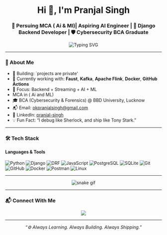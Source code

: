 <h1 align="center">Hi 👋, I'm Pranjal Singh</h1>
<h3 align="center">🚀 Persuing MCA ( Ai & Ml)| Aspiring AI Engineer | 🧠 Django Backend Developer | 🛡️ Cybersecurity BCA Graduate</h3>

<p align="center">
  <img src="https://readme-typing-svg.demolab.com?font=Fira+Code&weight=500&duration=3000&pause=1000&center=true&vCenter=true&width=435&lines=Python+Developer+%F0%9F%90%8D;DRF+%7C+Django+Rest+API+Expert+%E2%9A%99%EF%B8%8F;Learning+AI+%26+Machine+Learning+%F0%9F%94%A1;GitHub+Lover+%E2%9D%A4%EF%B8%8F;Coffee+%2B+Code+%3D+Life+%E2%98%95%EF%B8%8F" alt="Typing SVG" />
</p>

---

### 💫 About Me

- 🔭 Building: `projects are private'
- 🌱 Currently working with: **Faust**, **Kafka**, **Apache Flink**, **Docker**, **GitHub Actions**
- 🎯 Focus: Backend + Streaming + AI + ML
- MCA in ( Ai and ML)
- 🎓 BCA (Cybersecurity & Forensics) @ BBD University, Lucknow
- 📬 Email: [okpranjalsingh@gmail.com](mailto:okpranjalsingh@gmail.com)
- 🔗 LinkedIn: [pranjal-singh](https://www.linkedin.com/in/pranjal-singh-789719298/)
- 💡 Fun Fact: “I debug like Sherlock, and ship like Tony Stark.”

---

### 🛠️ Tech Stack

#### Languages & Tools

![Python](https://img.shields.io/badge/-Python-3776AB?style=for-the-badge&logo=python&logoColor=white)
![Django](https://img.shields.io/badge/-Django-092E20?style=for-the-badge&logo=django)
![DRF](https://img.shields.io/badge/-DRF-red?style=for-the-badge&logo=django&logoColor=white)
![JavaScript](https://img.shields.io/badge/-JavaScript-F7DF1E?style=for-the-badge&logo=javascript&logoColor=black)
![PostgreSQL](https://img.shields.io/badge/-PostgreSQL-336791?style=for-the-badge&logo=postgresql&logoColor=white)
![SQLite](https://img.shields.io/badge/-SQLite-003B57?style=for-the-badge&logo=sqlite)
![Git](https://img.shields.io/badge/-Git-F05032?style=for-the-badge&logo=git)
![GitHub](https://img.shields.io/badge/-GitHub-181717?style=for-the-badge&logo=github)
![Docker](https://img.shields.io/badge/-Docker-2496ED?style=for-the-badge&logo=docker)
![Postman](https://img.shields.io/badge/-Postman-FF6C37?style=for-the-badge&logo=postman)
![Linux](https://img.shields.io/badge/-Linux-FCC624?style=for-the-badge&logo=linux&logoColor=black)

---

<p align="center">
  <img src="https://github.com/okpranjalsingh/okpranjalsingh/raw/output/github-contribution-grid-snake.svg" alt="snake gif" />
</p>

---

### 📬 Connect With Me

<p align="center">
  <a href="mailto:okpranjalsingh@gmail.com"><img src="https://img.shields.io/badge/-Email-grey?style=for-the-badge&logo=gmail" /></a>
</p>

---

<p align="center"><i>“⚙️ Always Learning. Always Building. Always Shipping.”</i></p>
